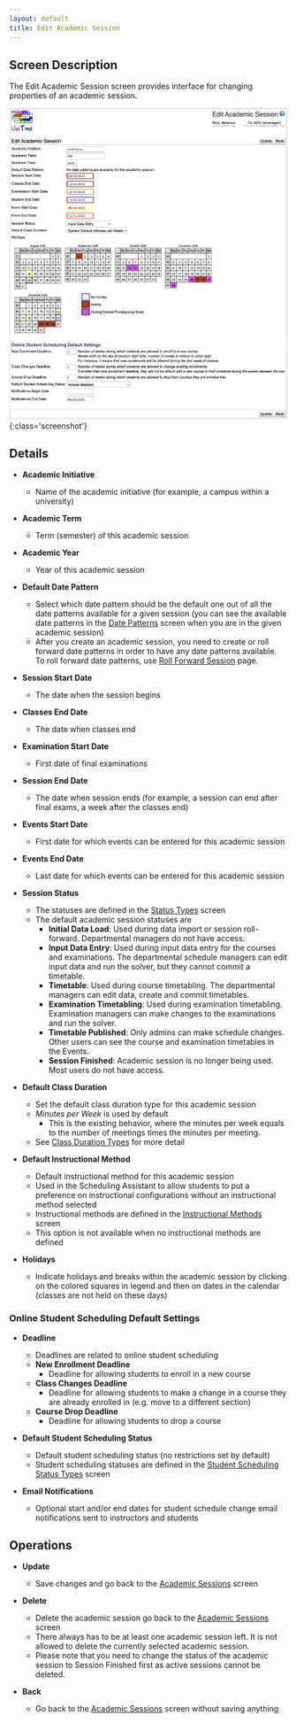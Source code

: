 ```yaml
---
layout: default
title: Edit Academic Session
---
```



## Screen Description

The Edit Academic Session screen provides interface for changing properties of an academic session.

![Edit Academic Session](images/edit-academic-session.png){:class='screenshot'}

## Details

* **Academic Initiative**
	* Name of the academic initiative (for example, a campus within a university)

* **Academic Term**
	* Term (semester) of this academic session

* **Academic Year**
	* Year of this academic session

* **Default Date Pattern**
	* Select which date pattern should be the default one out of all the date patterns available for a given session (you can see the available date patterns in the [Date Patterns](date-patterns) screen when you are in the given academic session)
	* After you create an academic session, you need to create or roll forward date patterns in order to have any date patterns available. To roll forward date patterns, use [Roll Forward Session](roll-forward-session) page.

* **Session Start Date**
	* The date when the session begins

* **Classes End Date**
	* The date when classes end

* **Examination Start Date**
	* First date of final examinations

* **Session End Date**
	* The date when session ends (for example, a session can end after final exams, a week after the classes end)

* **Events Start Date**
	* First date for which events can be entered for this academic session

* **Events End Date**
	* Last date for which events can be entered for this academic session

* **Session Status**
	* The statuses are defined in the [Status Types](status-types) screen
	* The default academic session statuses are
		* **Initial Data Load**: Used during data import or session roll-forward. Departmental managers do not have access.
		* **Input Data Entry**: Used during input data entry for the courses and examinations. The departmental schedule managers can edit input data and run the solver, but they cannot commit a timetable.
		* **Timetable**: Used during course timetabling. The departmental managers can edit data, create and commit timetables.
		* **Examination Timetabling**: Used during examination timetabling. Examination managers can make changes to the examinations and run the solver.
		* **Timetable Published**: Only admins can make schedule changes. Other users can see the course and examination timetables in the Events.
		* **Session Finished**: Academic session is no longer being used. Most users do not have access.

* **Default Class Duration**
	* Set the default class duration type for this academic session
	* _Minutes per Week_ is used by default
		* This is the existing behavior, where the minutes per week equals to the number of meetings times the minutes per meeting.
	* See [Class Duration Types](class-duration-types) for more detail

* **Default Instructional Method**
	* Default instructional method for this academic session
	* Used in the Scheduling Assistant to allow students to put a preference on instructional configurations without an instructional method selected
	* Instructional methods are defined in the [Instructional Methods](instructional-methods) screen
	* This option is not available when no instructional methods are defined

* **Holidays**
	* Indicate holidays and breaks within the academic session by clicking on the colored squares in legend and then on dates in the calendar (classes are not held on these days)

### Online Student Scheduling Default Settings

* **Deadline**
	* Deadlines are related to online student scheduling
	* **New Enrollment Deadline**
		* Deadline for allowing students to enroll in a new course
	* **Class Changes Deadline**
		* Deadline for allowing students to make a change in a course they are already enrolled in (e.g. move to a different section)
	* **Course Drop Deadline**
		* Deadline for allowing students to drop a course

* **Default Student Scheduling Status**
	* Default student scheduling status (no restrictions set by default)
	* Student scheduling statuses are defined in the [Student Scheduling Status Types](student-scheduling-status-types) screen

* **Email Notifications**
	* Optional start and/or end dates for student schedule change email notifications sent to instructors and students

## Operations

* **Update**
	* Save changes and go back to the [Academic Sessions](academic-sessions) screen

* **Delete**
	* Delete the academic session go back to the [Academic Sessions](academic-sessions) screen
	* There always has to be at least one academic session left. It is not allowed to delete the currently selected academic session.
	* Please note that you need to change the status of the academic session to Session Finished first as active sessions cannot be deleted.

* **Back**
	* Go back to the [Academic Sessions](academic-sessions) screen without saving anything



